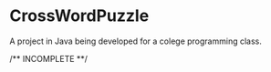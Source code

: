 # CrossWordPuzzle
A project in Java being developed for a colege programming class.


/** INCOMPLETE **/
